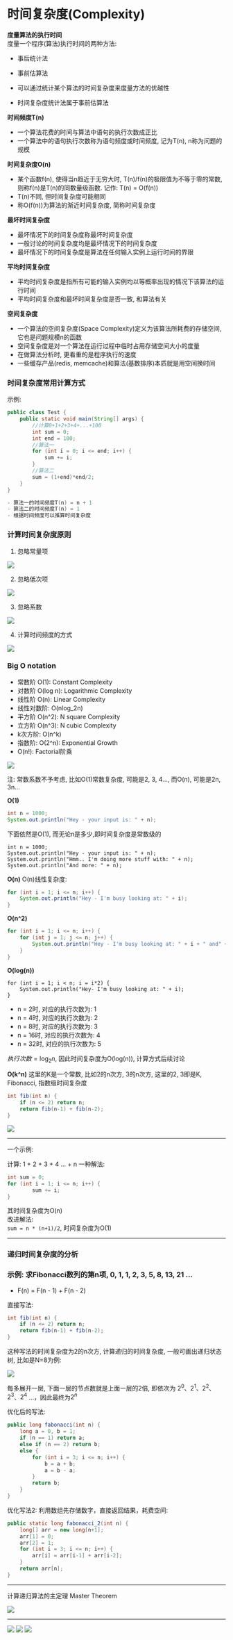 # 时间复杂度(Complexity)

**度量算法的执行时间**  
度量一个程序(算法)执行时间的两种方法:  
- 事后统计法
- 事前估算法

- 可以通过统计某个算法的时间复杂度来度量方法的优越性    
- 时间复杂度统计法属于事前估算法  

**时间频度T(n)**
- 一个算法花费的时间与算法中语句的执行次数成正比
- 一个算法中的语句执行次数称为语句频度或时间频度, 记为T(n), n称为问题的规模

**时间复杂度O(n)**   
- 某个函数f(n), 使得当n趋近于无穷大时, T(n)/f(n)的极限值为不等于零的常数, 则称f(n)是T(n)的同数量级函数. 记作: T(n) = O(f(n))   
- T(n)不同, 但时间复杂度可能相同
- 称O(f(n))为算法的渐近时间复杂度, 简称时间复杂度

**最坏时间复杂度**    
- 最坏情况下的时间复杂度称最坏时间复杂度
- 一般讨论的时间复杂度均是最坏情况下的时间复杂度
- 最坏情况下的时间复杂度是算法在任何输入实例上运行时间的界限

**平均时间复杂度**  
- 平均时间复杂度是指所有可能的输入实例均以等概率出现的情况下该算法的运行时间
- 平均时间复杂度和最坏时间复杂度是否一致, 和算法有关  

**空间复杂度**  
- 一个算法的空间复杂度(Space Complexity)定义为该算法所耗费的存储空间, 它也是问题规模n的函数
- 空间复杂度是对一个算法在运行过程中临时占用存储空间大小的度量
- 在做算法分析时, 更看重的是程序执行的速度
- 一些缓存产品(redis, memcache)和算法(基数排序)本质就是用空间换时间  

### 时间复杂度常用计算方式  

示例:  
```java
public class Test {
    public static void main(String[] args) {
        //计算0+1+2+3+4+...+100
        int sum = 0;
        int end = 100;
        //算法一
        for (int i = 0; i <= end; i++) {
            sum += i;
        }
        //算法二
        sum = (1+end)*end/2;
    }
}

- 算法一的时间频度T(n) = n + 1
- 算法二的时间频度T(n) = 1
- 根据时间频度可以推算时间复杂度
```

### 计算时间复杂度原则  

1. 忽略常量项

![](./images/4.png)  

2. 忽略低次项  

![](./images/5.png)  

3. 忽略系数  

![](./images/6.png) 

4. 计算时间频度的方式 

![](./images/7.png) 

### Big O notation  

- 常数阶 O(1): Constant Complexity
- 对数阶 O(log n): Logarithmic Complexity 
- 线性阶 O(n): Linear Complexity
- 线性对数阶: O(nlog_2n)
- 平方阶 O(n^2): N square Complexity
- 立方阶 O(n^3): N cubic Complexity 
- k次方阶: O(n^k)
- 指数阶: O(2^n): Exponential Growth
- O(n!): Factorial阶乘

![](./images/8.png) 

注: 常数系数不予考虑, 比如O(1)常数复杂度, 可能是2, 3, 4..., 而O(n), 可能是2n, 3n...

**O(1)**
```java
int n = 1000;
System.out.println("Hey - your input is: " + n);
```

下面依然是O(1), 而无论n是多少,即时间复杂度是常数级的
```
int n = 1000;
System.out.println("Hey - your input is: " + n);
System.out.println("Hmm.. I'm doing more stuff with: " + n);
System.out.println("And more: " + n);
```

**O(n)**
O(n)线性复杂度:  
```java
for (int i = 1; i <= n; i++) {
    System.out.println("Hey - I'm busy looking at: " + i);
}
```

**O(n^2)**
```java
for (int i = 1; i <= n; i++) {
    for (int j = 1; j <= n; j++) {
        System.out.println("Hey - I'm busy looking at: " + i + " and" + j);
    }
}
```

**O(log(n))**
```
for (int i = 1; i < n; i = i*2) {
    System.out.println("Hey- I'm busy looking at: " + i);
}
```
- n = 2时, 对应的执行次数为: 1  
- n = 4时, 对应的执行次数为: 2
- n = 8时, 对应的执行次数为: 3
- n = 16时, 对应的执行次数为: 4
- n = 32时, 对应的执行次数为: 5

$执行次数 = \log_2n$, 因此时间复杂度为O(log(n)), 计算方式后续讨论

**O(k^n)**
这里的K是一个常数, 比如2的n次方, 3的n次方, 这里的2, 3即是K, Fibonacci, 指数级时间复杂度
```java
int fib(int n) {
    if (n <= 2) return n;
    return fib(n-1) + fib(n-2);
}
```

![](images/1.png)

------------------------------------------------------------

一个示例: 

计算: 1 + 2 + 3 + 4 ... + n
一种解法: 

```java
int sum = 0;
for (int i = 1; i <= n; i++) {
        sum += i;
}
```
其时间复杂度为O(n)  
改进解法:  
`sum = n * (n+1)/2`, 时间复杂度为O(1)

------------------------------------------------------------

### 递归时间复杂度的分析   

### 示例: 求Fibonacci数列的第n项,  0, 1, 1, 2, 3, 5, 8, 13, 21 ...

- F(n) = F(n - 1) + F(n - 2) 

直接写法:  
```java
int fib(int n) {
    if (n <= 2) return n;
    return fib(n-1) + fib(n-2);
}
```
这种写法的时间复杂度为2的n次方, 计算递归的时间复杂度, 一般可画出递归状态树, 比如是N=8为例:  

![](images/2.png)

每多展开一层, 下面一层的节点数就是上面一层的2倍, 即依次为 $2^{0}$、$2^{1}$、$2^{2}$、$2^{3}$、$2^{4}$ …，因此最终为$2^{n}$  

优化后的写法:  
```java
public long fabonacci(int n) {
    long a = 0, b = 1;
    if (n == 1) return a;
    else if (n == 2) return b;
    else {
        for (int i = 3; i <= n; i++) {
            b = a + b;
            a = b - a;
        }
        return b;
    }
}
```

优化写法2: 利用数组先存储数字，直接返回结果，耗费空间:  

```java
public static long fabonacci_2(int n) {
    long[] arr = new long[n+1];
    arr[1] = 0;
    arr[2] = 1;
    for (int i = 3; i <= n; i++) {
        arr[i] = arr[i-1] + arr[i-2];
    }
    return arr[n];
}
```

----------

计算递归算法的主定理 Master Theorem 

![](images/3.png)

-----------------------------

![](images/9.png)
![](images/10.png)
![](images/11.png)